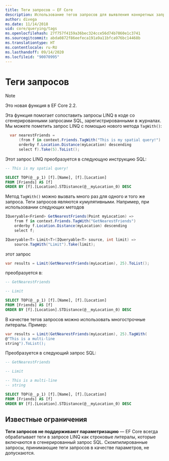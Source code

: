 ```yaml
---
title: Теги запросов — EF Core
description: Использование тегов запросов для выявления конкретных запросов в сообщениях журнала, созданных Entity Framework Core
author: divega
ms.date: 11/14/2018
uid: core/querying/tags
ms.openlocfilehash: 27f757f4159a36bec324cce56d74b7860e1c3741
ms.sourcegitcommit: abda0872f86eefeca191a9a11bfca976bc14468b
ms.translationtype: HT
ms.contentlocale: ru-RU
ms.lasthandoff: 09/14/2020
ms.locfileid: "90070995"
---
```

# <a name="query-tags"></a>Теги запросов

> [!NOTE]
> Это новая функция в EF Core 2.2.

Эта функция помогает сопоставить запросы LINQ в коде со сгенерированными запросами SQL, зарегистрированными в журналах.
Мы можете пометить запрос LINQ с помощью нового метода `TagWith()`:

``` csharp
  var nearestFriends =
      (from f in context.Friends.TagWith("This is my spatial query!")
      orderby f.Location.Distance(myLocation) descending
      select f).Take(5).ToList();
```

Этот запрос LINQ преобразуется в следующую инструкцию SQL:

``` sql
-- This is my spatial query!

SELECT TOP(@__p_1) [f].[Name], [f].[Location]
FROM [Friends] AS [f]
ORDER BY [f].[Location].STDistance(@__myLocation_0) DESC
```

Метод `TagWith()` можно вызвать много раз для одного и того же запроса.
Теги запросов являются кумулятивными.
Например, при использовании следующих методов

``` csharp
IQueryable<Friend> GetNearestFriends(Point myLocation) =>
    from f in context.Friends.TagWith("GetNearestFriends")
    orderby f.Location.Distance(myLocation) descending
    select f;

IQueryable<T> Limit<T>(IQueryable<T> source, int limit) =>
    source.TagWith("Limit").Take(limit);
```

этот запрос

``` csharp
var results = Limit(GetNearestFriends(myLocation), 25).ToList();
```

преобразуется в:

``` sql
-- GetNearestFriends

-- Limit

SELECT TOP(@__p_1) [f].[Name], [f].[Location]
FROM [Friends] AS [f]
ORDER BY [f].[Location].STDistance(@__myLocation_0) DESC
```

В качестве тегов запросов можно использовать многострочные литералы.
Пример:

``` csharp
var results = Limit(GetNearestFriends(myLocation), 25).TagWith(
@"This is a multi-line
string").ToList();
```

Преобразуется в следующий запрос SQL:

``` sql
-- GetNearestFriends

-- Limit

-- This is a multi-line
-- string

SELECT TOP(@__p_1) [f].[Name], [f].[Location]
FROM [Friends] AS [f]
ORDER BY [f].[Location].STDistance(@__myLocation_0) DESC
```

## <a name="known-limitations"></a>Известные ограничения

**Теги запросов не поддерживают параметризацию** — EF Core всегда обрабатывает теги в запросе LINQ как строковые литералы, которые включаются в сгенерированный запрос SQL.
Скомпилированные запросы, принимающие теги запросов в качестве параметров, не допускаются.
